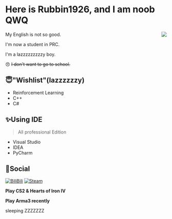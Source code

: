 # Here is Rubbin1926, and I am noob QWQ

<img align="right" src="https://gh-stats.dogdie.icu/api?username=Rubbin1926&show_icons=true&count_private=true">

My English is not so good.

I'm now a student in PRC.

I'm a lazzzzzzzzzy boy.

😠 ~~I don't want to go to school.~~

## 😇"Wishlist"(lazzzzzzy)

<img align="right" src="">


- Reinforcement Learning
- C++
- C#

## ✨Using IDE

> All professional Edition

- Visual Studio
- IDEA
- PyCharm

## 💬Social
[![BiliBili](https://img.shields.io/badge/-佐倉双葉_Official-00a1d6?style=flat-square&logo=bilibili&logoColor=fff)](https://space.bilibili.com/259101880) [![Steam](https://img.shields.io/badge/-San1täter-000000?style=flat-square&logo=steam&logoColor=white&labelColor=000000)](https://steamcommunity.com/profiles/76561199140724434/)

__Play CS2 & Hearts of Iron IV__

__Play Arma3 recently__

sleeping ZZZZZZZ
